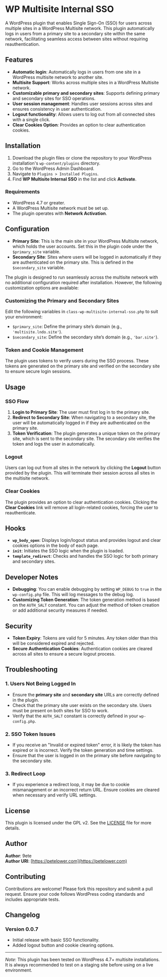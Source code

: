 # WP Multisite Internal SSO

A WordPress plugin that enables Single Sign-On (SSO) for users across multiple sites in a WordPress Multisite network. This plugin automatically logs in users from a primary site to a secondary site within the same network, facilitating seamless access between sites without requiring reauthentication.

## Features

- **Automatic login**: Automatically logs in users from one site in a WordPress multisite network to another site.
- **Multisite Support**: Works across multiple sites in a WordPress Multisite network.
- **Customizable primary and secondary sites**: Supports defining primary and secondary sites for SSO operations.
- **User session management**: Handles user sessions across sites and ensures consistency in user authentication.
- **Logout functionality**: Allows users to log out from all connected sites with a single click.
- **Clear Cookies Option**: Provides an option to clear authentication cookies.

## Installation

1. Download the plugin files or clone the repository to your WordPress installation's `wp-content/plugins` directory.
2. Go to the WordPress Admin Dashboard.
3. Navigate to `Plugins > Installed Plugins`.
4. Find **WP Multisite Internal SSO** in the list and click **Activate**.

### Requirements

- WordPress 4.7 or greater.
- A WordPress Multisite network must be set up.
- The plugin operates with **Network Activation**.

## Configuration

- **Primary Site**: This is the main site in your WordPress Multisite network, which holds the user accounts. Set this in the plugin code under the `$primary_site` variable.
- **Secondary Site**: Sites where users will be logged in automatically if they are authenticated on the primary site. This is defined in the `$secondary_site` variable.

The plugin is designed to run seamlessly across the multisite network with no additional configuration required after installation. However, the following customization options are available:

### Customizing the Primary and Secondary Sites

Edit the following variables in `class-wp-multisite-internal-sso.php` to suit your environment:
- `$primary_site`: Define the primary site’s domain (e.g., `'multisite.lndo.site'`).
- `$secondary_site`: Define the secondary site’s domain (e.g., `'bar.site'`).

### Token and Cookie Management

The plugin uses tokens to verify users during the SSO process. These tokens are generated on the primary site and verified on the secondary site to ensure secure login sessions.

## Usage

### SSO Flow

1. **Login to Primary Site**: The user must first log in to the primary site.
2. **Redirect to Secondary Site**: When navigating to a secondary site, the user will be automatically logged in if they are authenticated on the primary site.
3. **Token Verification**: The plugin generates a unique token on the primary site, which is sent to the secondary site. The secondary site verifies the token and logs the user in automatically.

### Logout

Users can log out from all sites in the network by clicking the **Logout** button provided by the plugin. This will terminate their session across all sites in the multisite network.

### Clear Cookies

The plugin provides an option to clear authentication cookies. Clicking the **Clear Cookies** link will remove all login-related cookies, forcing the user to reauthenticate.

## Hooks

- **`wp_body_open`**: Displays login/logout status and provides logout and clear cookies options in the body of each page.
- **`init`**: Initiates the SSO logic when the plugin is loaded.
- **`template_redirect`**: Checks and handles the SSO logic for both primary and secondary sites.

## Developer Notes

- **Debugging**: You can enable debugging by setting `WP_DEBUG` to `true` in the `wp-config.php` file. This will log messages to the debug log.
- **Customizing Token Generation**: The token generation method is based on the `AUTH_SALT` constant. You can adjust the method of token creation or add additional security measures if needed.

## Security

- **Token Expiry**: Tokens are valid for 5 minutes. Any token older than this will be considered expired and rejected.
- **Secure Authentication Cookies**: Authentication cookies are cleared across all sites to ensure a secure logout process.

## Troubleshooting

### 1. **Users Not Being Logged In**

- Ensure the **primary site** and **secondary site** URLs are correctly defined in the plugin.
- Check that the primary site user exists on the secondary site. Users must be present on both sites for SSO to work.
- Verify that the `AUTH_SALT` constant is correctly defined in your `wp-config.php`.

### 2. **SSO Token Issues**

- If you receive an "Invalid or expired token" error, it is likely the token has expired or is incorrect. Verify the token generation and time settings.
- Ensure that the user is logged in on the primary site before navigating to the secondary site.

### 3. **Redirect Loop**

- If you experience a redirect loop, it may be due to cookie mismanagement or an incorrect return URL. Ensure cookies are cleared when necessary and verify URL settings.

## License

This plugin is licensed under the GPL v2. See the [LICENSE](LICENSE) file for more details.

## Author

**Author**: 9ete  
**Author URI**: [https://petelower.com](https://petelower.com)

## Contributing

Contributions are welcome! Please fork this repository and submit a pull request. Ensure your code follows WordPress coding standards and includes appropriate tests.

## Changelog

### Version 0.0.7
- Initial release with basic SSO functionality.
- Added logout button and cookie clearing options.

---

*Note*: This plugin has been tested on WordPress 4.7+ multisite installations. It is always recommended to test on a staging site before using on a live environment.
